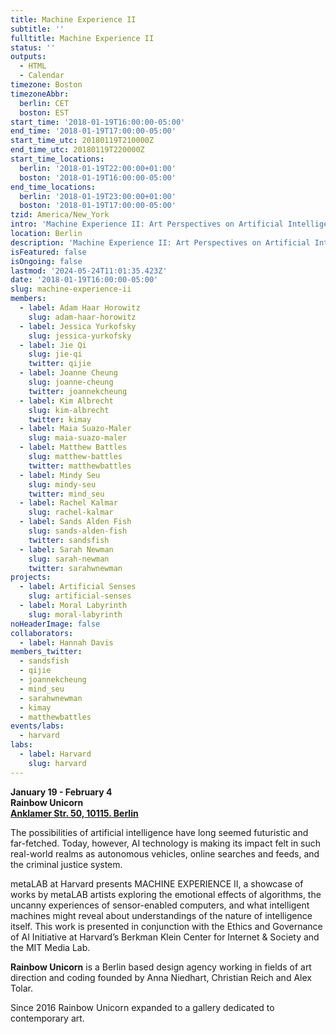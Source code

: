 ```yaml
---
title: Machine Experience II
subtitle: ''
fulltitle: Machine Experience II
status: ''
outputs:
  - HTML
  - Calendar
timezone: Boston
timezoneAbbr:
  berlin: CET
  boston: EST
start_time: '2018-01-19T16:00:00-05:00'
end_time: '2018-01-19T17:00:00-05:00'
start_time_utc: 20180119T210000Z
end_time_utc: 20180119T220000Z
start_time_locations:
  berlin: '2018-01-19T22:00:00+01:00'
  boston: '2018-01-19T16:00:00-05:00'
end_time_locations:
  berlin: '2018-01-19T23:00:00+01:00'
  boston: '2018-01-19T17:00:00-05:00'
tzid: America/New_York
intro: 'Machine Experience II: Art Perspectives on Artificial Intelligence'
location: Berlin
description: 'Machine Experience II: Art Perspectives on Artificial Intelligence'
isFeatured: false
isOngoing: false
lastmod: '2024-05-24T11:01:35.423Z'
date: '2018-01-19T16:00:00-05:00'
slug: machine-experience-ii
members:
  - label: Adam Haar Horowitz
    slug: adam-haar-horowitz
  - label: Jessica Yurkofsky
    slug: jessica-yurkofsky
  - label: Jie Qi
    slug: jie-qi
    twitter: qijie
  - label: Joanne Cheung
    slug: joanne-cheung
    twitter: joannekcheung
  - label: Kim Albrecht
    slug: kim-albrecht
    twitter: kimay
  - label: Maia Suazo-Maler
    slug: maia-suazo-maler
  - label: Matthew Battles
    slug: matthew-battles
    twitter: matthewbattles
  - label: Mindy Seu
    slug: mindy-seu
    twitter: mind_seu
  - label: Rachel Kalmar
    slug: rachel-kalmar
  - label: Sands Alden Fish
    slug: sands-alden-fish
    twitter: sandsfish
  - label: Sarah Newman
    slug: sarah-newman
    twitter: sarahwnewman
projects:
  - label: Artificial Senses
    slug: artificial-senses
  - label: Moral Labyrinth
    slug: moral-labyrinth
noHeaderImage: false
collaborators:
  - label: Hannah Davis
members_twitter:
  - sandsfish
  - qijie
  - joannekcheung
  - mind_seu
  - sarahwnewman
  - kimay
  - matthewbattles
events/labs:
  - harvard
labs:
  - label: Harvard
    slug: harvard
---
```

**January 19 - February 4**<br />
**Rainbow Unicorn**<br />
**[Anklamer Str. 50, 10115. Berlin](https://maps.google.com/?q=Anklamer+Str.+5010115+Berlin&entry=gmail&source=g)**



The possibilities of artificial intelligence have long seemed futuristic and far-fetched. Today, however, AI technology is making its impact felt in such real-world realms as autonomous vehicles, online searches and feeds, and the criminal justice system.

metaLAB at Harvard presents MACHINE EXPERIENCE II, a showcase of works by metaLAB artists exploring the emotional effects of algorithms, the uncanny experiences of sensor-enabled computers, and what intelligent machines might reveal about understandings of the nature of intelligence itself. This work is presented in conjunction with the Ethics and Governance of AI Initiative at Harvard’s Berkman Klein Center for Internet & Society and the MIT Media Lab.



**Rainbow Unicorn** is a Berlin based design agency working in fields of art direction and coding founded by Anna Niedhart, Christian Reich and Alex Tolar.

Since 2016 Rainbow Unicorn expanded to a gallery dedicated to contemporary art.